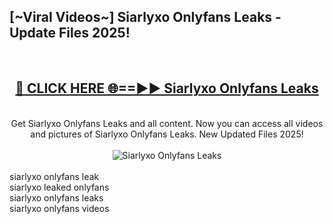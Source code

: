 <h2>[~Viral Videos~] Siarlyxo Onlyfans Leaks - Update Files 2025!</h2>
<br>
<div align="center">
<h2><a href="https://betterlinks.top/A2PfLJ" rel="nofollow">🔴 CLICK HERE 🌐==►► Siarlyxo Onlyfans Leaks</a></h2>
<br>
Get Siarlyxo Onlyfans Leaks and all content. Now you can access all videos and pictures of Siarlyxo Onlyfans Leaks. New Updated Files 2025!
<br>
<br>
<a href="https://betterlinks.top/A2PfLJ" rel="nofollow" data-target="animated-image.originalLink"><img src="https://i.ibb.co.com/WyWwxjT/player-gif2.gif" alt="Siarlyxo Onlyfans Leaks" style="max-width: 100%; display: inline-block;" data-target="animated-image.originalImage"></a>
</div>
<br>
siarlyxo onlyfans leak<br>
siarlyxo leaked onlyfans<br>
siarlyxo onlyfans leaks<br>
siarlyxo onlyfans videos